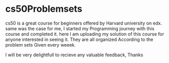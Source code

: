 # cs50Problemsets

cs50 is a great course for beginners offered by Harvard university on edx.
same was the case for me, I started my Programming journey with this course and completed it.
here I am uploading my solution of this course for anyone interested in seeing it.
They are all organized According to the problem sets Given every weeek.

I will be very delightfull to recieve any valuable feedback,
Thanks
